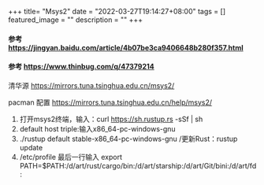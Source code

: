 +++
title= "Msys2"
date = "2022-03-27T19:14:27+08:00"
tags = []
featured_image = ""
description = ""
+++

#### 参考 https://jingyan.baidu.com/article/4b07be3ca9406648b280f357.html
#### 参考 https://www.thinbug.com/q/47379214

清华源 https://mirrors.tuna.tsinghua.edu.cn/msys2/

pacman 配置 https://mirrors.tuna.tsinghua.edu.cn/help/msys2/


1.  打开msys2终端，输入：curl https://sh.rustup.rs -sSf | sh
2.  default host triple:输入x86_64-pc-windows-gnu
3.  ./rustup default stable-x86_64-pc-windows-gnu /更新Rust：rustup update
4. /etc/profile 最后一行输入 export PATH=$PATH:/d/art/rust/cargo/bin:/d/art/starship:/d/art/Git/bini:/d/art/fd:

